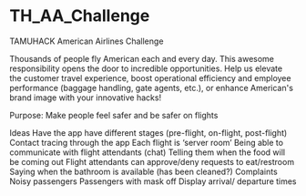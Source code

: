 # TH_AA_Challenge

TAMUHACK American Airlines Challenge

Thousands of people fly American each and every day. This awesome responsibility opens the door to incredible opportunities. Help us elevate the customer travel experience, boost operational efficiency and employee performance (baggage handling, gate agents, etc.), or enhance American's brand image with your innovative hacks!

Purpose: Make people feel safer and be safer on flights

Ideas
Have the app have different stages (pre-flight, on-flight, post-flight)
Contact tracing through the app
Each flight is ‘server room’
Being able to communicate with flight attendants (chat)
Telling them when the food will be coming out
Flight attendants can approve/deny requests to eat/restroom
Saying when the bathroom is available (has been cleaned?) 
Complaints
Noisy passengers
Passengers with mask off
Display arrival/ departure times
